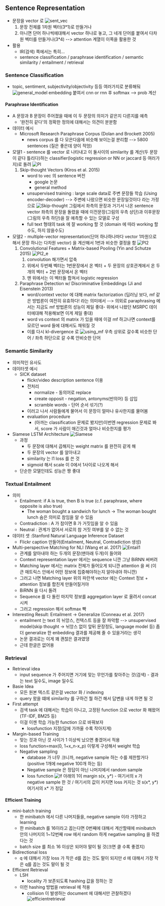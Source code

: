## Sentence Representation
* 문장을 vector 로
	![sent_vec](images/7_5.PNG "sent_vec")
	1. 문장 전체를 1차원 벡터(3\*1)로 만들거나
	2. 아니면 단어 하나씩에대해서 vector 하나로 놓고, 그 네개 단어를 붙여서 다차원 벡터를 만들거나(3\*4) --> attention 계열이 이쪽을 활용한 것
* 활용
	* IR(검색) 쪽에서는 특히...
	* sentence classification / paraphrase identification / semantic similarity / entailment / retrieval

### Sentence Classification
* topic, sentiment, subjectivity/objectivity 등등 여러가지로 분류해둬
	![general_model](images/7_6.PNG "general_model")
	embedding 붙여서 cnn or rnn 후 softmax --> prob 계산

#### Paraphrase Identification
* A 문장과 B 문장이 주어졌을 때에 이 두 문장의 의미가 같은지 다른지를 예측
	* '완전히 같다'의 정확한 정의에 대해서는 의견이 분분함
* 데이터 예시
	* Microsoft Research Paraphrase Corpus (Dolan and Brockett 2005) 
		* news corpus 를 다 모은다음에 비슷해 보이는걸 분리함
		--> 5800 sentences (질은 좋은데 양이 적엉)
* 모델1 - sentence 를 vector 로 나타내고 이 둘사이의 similarity 를 계산(두 문장이 같다 틀리다)하는 classifier(logistic regression or NN or jaccard 등 여러가지)로 돌려
	![PI](images/7_2.png "PI")
	1. Skip-thought Vectors (Kiros et al. 2015)
		* word to vec 의 sentence 버전
			* google 논문
			* general method
		* unsupervised training : large scale data로 주변 문장들 학습 (Using encoder-decoder)
		  --> 주변에 나왔으면 비슷한 문장일것이다 라는 가정으로
		![Skip-thought](images/7_1.png "Skip-thought")
			그림에서
				좌측의 문장과 거기서 나온 sentence vector
				좌측의 문장을 돌렸을 때에 이전문장(그림의 우측 상단)과 이후문장(그림의 우측 하단)을 잘 예측할 수 있는 모델로 구성
		* full text 형태의 task 에 잘 working 할 것 (domain 에 따라 working 할수도, 하지 않을수도)
* 모델2 - multiple-vector representation(단어 하나하나마다 vector 1차원으로 해서 문장 하나는 다차원 vector) 을 계산해서 1번과 비슷한 결정을 함
	![PI2](images/7_3.png "PI2")
	1.  Convolutional Features + Matrix-based Pooling (Yin and Schutze 2015)
		![PI2_e](images/7_4.png "PI2_e")
		1. convolution 해가면서 압축
		2. 위에서 두번째 벡터는 1번문장에서 온 벡터 + 두 문장의 상호관계에서 온 두개의 벡터 + 2번 문장에서 온 벡터
		3. 맨 위에서는 이 벡터들 합쳐서 logistic regression
	2. Paraphrase Detection w/ Discriminative Embeddings (Ji and Eisenstein 2013)
		* word/context vector 에 대해 matrix factorization
		(딥러닝 보다, mf 같은 방법론이 여전히 유효하다! 라는 의미에서 --> 의외로 paraphrasing 에서는 지금도 mf 방법론의 성능이 제일 좋대- 위에서 나왔던 MSRPC 데이터에대해 적용해보면 이게 제일 좋대)
		* word vs context 의 matrix 가 있을 때에 이걸 mf 하고나면 context를 모르던 word 들에 대해서도 채워질 것
		* 이를 다시 kl-divergence 로
		![using_mf](images/7_7.PNG "using_mf")
		우측 상위로 갈수록 비슷한 단어 / 좌측 하단으로 갈 수록 안비슷한 단어

### Semantic Similarity
* 의미적인 유사도
* 데이터셋 예시
	* SICK dataset
		* flickr/video description sentence 이용
		* 전처리
			* normalize - 동의어로 replace
			* create opposit - negation, antonyms(반의어) 등 삽입
			* scramble words - 단어 순서 섞기(?)
		* 이러고 나서 사람들에게 물어서 이 문장이 얼마나 유사한지를 물어봄
		* evaluation procedure
			* (아까는 classification 문제로 봤지만)이번엔 regression 문제로 봐서, score 가 사람이 매긴것과 얼마나 비슷한지를 평가
* Siamese LSTM Architecture
	![Siamese](images/7_8.PNG "Siamese")
	* 과정
		* 두 문장에 대해서 곱해지는 weight matrix 를 완전히 같게 해
		* 두 문장의 vector 를 알아내고
		* similarity 는 l1 loss 를 쓴 것
		* sigmoid 해서 scale 이 0에서 1사이로 나오게 해서
	* 단순한 모델인데도 성능은 짱 좋대

### Textual Entailment
* 의미
	* Entailment: if A is true, then B is true (c.f. paraphrase, where opposite is also true)
		* The woman bought a sandwich for lunch
		→ The woman bought lunch
		숨은 의미로 참임을 알 수 있음
	* Contradiction : A 가 참이면 B 가 거짓임을 알 수 있음
	* Neutral : 관계가 없어서 서로의 참 거짓 여부를 알 수 없는 것
* 데이터 셋 :Stanford Natural Language Inference Dataset
	* Flickr caption 만들어(Entailment, Neutral, Contradiction 생성)
* Multi-perspective Matching for NLI (Wang et al. 2017)
	![Entail1](images/7_9.PNG "Entail1")
	* 관계를 알아내야 하는 두개의 문장(맨아래 두개)이 들어와
	* Context representation layer 에서는 sequence 니깐 그냥 BiRNN 써버려
	* Matching layer 에서는 matrix 전체가 들어오게 되니깐 attention 을 써 (이 큰 매트릭스 안에서 어떤 정보에 집중해야하는지 알아내야 하니깐)
	* 그러고 나면 Matching layer 위의 파란색 vector 에는 Context 정보 + attention 정보를 합친게 만들어질거야
	* BiRNN 을 다시 돌려
	* Sequence 를 다 돌린 마지막 정보를 aggregation layer 로 올려서 concat 시켜
	* 그러고 regression 해서 softmax 빡
* Interesting Result: Entailment → Generalize (Conneau et al. 2017)
	* entailment 는 text 의 뉘앙스, 컨텍스트 등을 잘 파악함 --> unsupervised model(skip thought -> 뉘앙스 없이 앞뒤 문장정도, language model 등) 좀 더 generalize 한 enbedding 결과를 제공해 줄 수 있을거라는 생각
	* 논문 결과로는 이게 꽤 괜찮은 결과였댕
	* 근데 한글은 없어용

### Retrieval
* Retrieval idea
	* input sequence 가 주어지면 거기에 맞는 무언가를 찾아주는 것(검색) - 결과는 text 일수도, image 일수도
* Basie Idea
	* 모든 원본 텍스트 같은걸 vector 화 / indexing
	* query 왔을 떄에 similarity 를 구하건 뭘 하건 해서 답변을 내게 하면 될 것
* First attempt
	* 검색 task 에 대해서는 학습이 아니고, 고정된 function 으로 vector 화 해왔어(TF-IDF, BM25 등)
	* 이걸 이젠 학습 가능한 function 으로 바꿔보자
		* lossfunction 지정(답에 가까울 수록 작아지게)
* Margin-based Training
	* 맞는 것과 아닌 것 사이가 1 이상씩 났으면 좋겠어서 적용
	* loss function=max(0, 1+x_n-x_p) 이렇게 구성해서 weight 학습
	* Negative sampling
		* database 가 너무 크니까, negative sample 하는 수를 제한할거다(positive 1개에 negative 100개 하는 등)
		* Negative sample 은 정답이 아닌 나머지에서 random sample
		* loss function
			![lf](images/7_10.png "lf")
			아래의 1이 margin
			s(x, y\*) - 여기서의 x 가 negative sample 한 것 / 여기서의 값이 커지면 loss 커지는 것
			s(x\*, y\*) 여기서의 x\* 가 정답

#### Efficient Training
* mini-batch training
	* 한 minibatch 에서 다른 나머지들을, negative sample 이라 가정하고 learning
	* 한 minibatch 를 16이라고 꼽는다면 0번째에 대해서 계산할때에 minibatch 안의 나머지의 1~12번째 row 에서 random 하게 negative sampling 을 하겠다는 것
	* batch size 를 최소 16 이상은 되어야 말이 될 것(크면 클 수록 좋겠지)
* Bidirectional loss
	* q 에 대해서 가장 loss 가 작은 d를 꼽는 것도 말이 되지만 d 에 대해서 가장 작은 q를 꼽는 것도 말이 될 것
* Efficient Retrieval
	* LSH 
		* locality 가 보존되도록 hashing 값을 정하는 것
	* 이런 hashing 방법을 retrieval 에 적용
		* collision 이 발생하는 document 에 대해서만 관찰하겠다
	![efficientretrieval](images/7_11.png "efficient retrieval")





	





